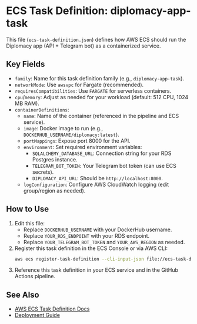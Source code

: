 # ECS Task Definition: diplomacy-app-task

This file (`ecs-task-definition.json`) defines how AWS ECS should run the Diplomacy app (API + Telegram bot) as a containerized service.

## Key Fields
- `family`: Name for this task definition family (e.g., `diplomacy-app-task`).
- `networkMode`: Use `awsvpc` for Fargate (recommended).
- `requiresCompatibilities`: Use `FARGATE` for serverless containers.
- `cpu`/`memory`: Adjust as needed for your workload (default: 512 CPU, 1024 MB RAM).
- `containerDefinitions`:
  - `name`: Name of the container (referenced in the pipeline and ECS service).
  - `image`: Docker image to run (e.g., `DOCKERHUB_USERNAME/diplomacy:latest`).
  - `portMappings`: Expose port 8000 for the API.
  - `environment`: Set required environment variables:
    - `SQLALCHEMY_DATABASE_URL`: Connection string for your RDS Postgres instance.
    - `TELEGRAM_BOT_TOKEN`: Your Telegram bot token (can use ECS secrets).
    - `DIPLOMACY_API_URL`: Should be `http://localhost:8000`.
  - `logConfiguration`: Configure AWS CloudWatch logging (edit group/region as needed).

## How to Use
1. Edit this file:
   - Replace `DOCKERHUB_USERNAME` with your DockerHub username.
   - Replace `YOUR_RDS_ENDPOINT` with your RDS endpoint.
   - Replace `YOUR_TELEGRAM_BOT_TOKEN` and `YOUR_AWS_REGION` as needed.
2. Register this task definition in the ECS Console or via AWS CLI:
   ```sh
   aws ecs register-task-definition --cli-input-json file://ecs-task-definition.json
   ```
3. Reference this task definition in your ECS service and in the GitHub Actions pipeline.

## See Also
- [AWS ECS Task Definition Docs](https://docs.aws.amazon.com/AmazonECS/latest/developerguide/task_definitions.html)
- [Deployment Guide](new_implementation/README_DEPLOY_AWS.md) 